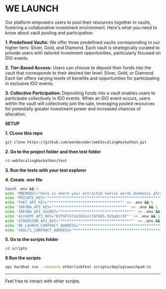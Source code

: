 # **WE LAUNCH**

Our platform empowers users to pool their resources together in vaults, fostering a collaborative investment environment. Here's what you need to know about vault pooling and participation:

**1. Predefined Vaults:** We offer three predefined vaults corresponding to our higher tiers: Silver, Gold, and Diamond. Each vault is strategically curated to provide users with tailored investment opportunities, particularly focused on IDO events.

**2. Tier-Based Access:** Users can choose to deposit their funds into the vault that corresponds to their desired tier level: Silver, Gold, or Diamond. Each tier offers varying levels of benefits and opportunities for participating in exclusive IDO events.

**3. Collective Participation:** Depositing funds into a vault enables users to participate collectively in IDO events. When an IDO event occurs, users within the vault will collectively join the sale, leveraging pooled resources for potentially greater investment power and increased chances of allocation.

**SETUP**

**1. CLone this repo**

```bash
git clone https://github.com/wendecoder/web3scalingHackathon.git
```

**2. Go to the project folder and then test folder**

```bash
cd web3scalingHackathon/test
```

**3. Run the tests with your test explorer**

**4. Create .env file**

```bash
touch .env && \
echo 'MNEMONIC="here is where your extracted twelve words mnemonic phrase should be put"' >> .env && \
echo 'PRIVATE_KEY="****************************************************"' >> .env && \
echo 'POKT_API_KEY="********************************"' >> .env && \
echo 'INFURA_API_KEY="********************************"' >> .env && \
echo 'INFURA_API_SECRET="********************************"' >> .env && \
echo 'ALCHEMY_API_KEY="EVf9FlS72e383snl7AY685-SVSqOzr97"' >> .env && \
echo 'ETHERSCAN_API_KEY="********************************"' >> .env && \
echo 'WE_LAUNCH_CONTRACT_ADDRESS="***************************************"' >> .env && \
echo 'VAULT1_CONTRACT_ADDRESS="******************************************"' >> .env
```

**5. Go to the scripts folder**

```bash
cd scripts
```

**6 Run the scripts**

```bash
npx hardhat run --network etherlinkTest scripts/deployLaunchpad.ts
```

---

Feel free to intract with other scripts.